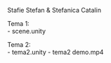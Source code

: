 Stafie Stefan & Stefanica Catalin

Tema 1:   
    - scene.unity


Tema 2:   
    - tema2.unity
    - tema2 demo.mp4
